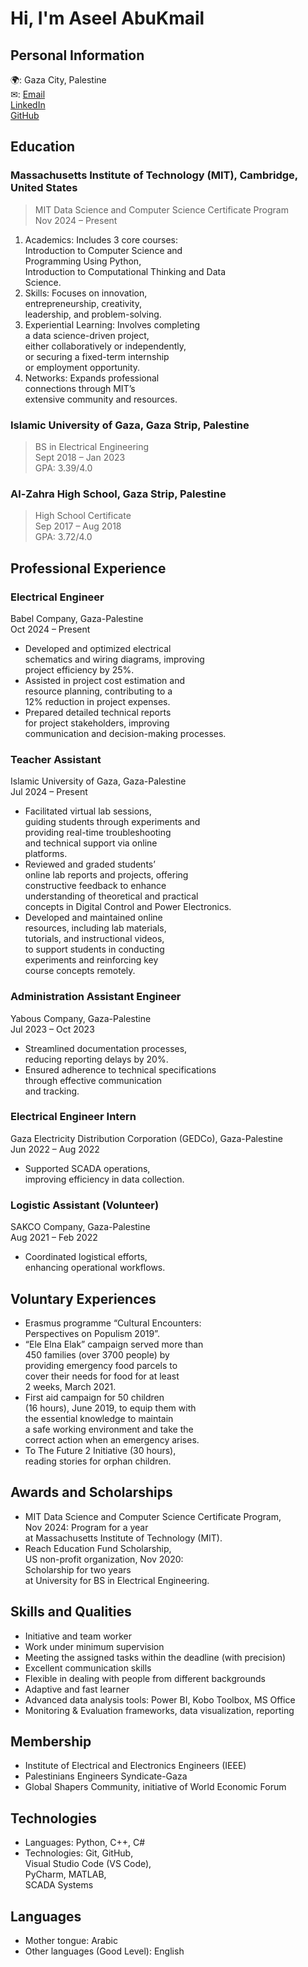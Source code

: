 <!-- 
I encountered an error because some
lines exceeded the 80-character limit. 
To resolve this, I added a rule
to bypass this restriction.
-->
<!-- markdownlint-disable-next-line MD013 -->

<!--
Trailing Spaces (MD009): Extra spaces at the end of lines.
-->

# Hi, I'm Aseel AbuKmail

## Personal Information

🌍: Gaza City, Palestine  
✉: [Email](aseelabukmail@gmail.com)  
[LinkedIn](https://www.linkedin.com/in/aseelabukmail/)  
[GitHub](https://github.com/Aseel-AbuKmail)

## Education

### Massachusetts Institute of Technology (MIT), Cambridge, United States

> MIT Data Science and Computer Science Certificate Program  
> Nov 2024 – Present  

1. Academics: Includes 3 core courses:  
   Introduction to Computer Science and  
   Programming Using Python,  
   Introduction to Computational Thinking and Data  
   Science.  
2. Skills: Focuses on innovation,  
   entrepreneurship, creativity,  
   leadership, and problem-solving.  
3. Experiential Learning: Involves completing  
   a data science-driven project,  
   either collaboratively or independently,  
   or securing a fixed-term internship  
   or employment opportunity.  
4. Networks: Expands professional  
   connections through MIT’s  
   extensive community and resources.

### Islamic University of Gaza, Gaza Strip, Palestine

> BS in Electrical Engineering  
> Sept 2018 – Jan 2023  
> GPA: 3.39/4.0  

### Al-Zahra High School, Gaza Strip, Palestine

> High School Certificate  
> Sep 2017 – Aug 2018  
> GPA: 3.72/4.0  

## Professional Experience

### Electrical Engineer

Babel Company, Gaza-Palestine  
Oct 2024 – Present  

- Developed and optimized electrical  
  schematics and wiring diagrams, improving  
  project efficiency by 25%.  
- Assisted in project cost estimation and  
  resource planning, contributing to a  
  12% reduction in project expenses.  
- Prepared detailed technical reports  
  for project stakeholders, improving  
  communication and decision-making processes.

### Teacher Assistant

Islamic University of Gaza, Gaza-Palestine  
Jul 2024 – Present  

- Facilitated virtual lab sessions,  
  guiding students through experiments and  
  providing real-time troubleshooting  
  and technical support via online  
  platforms.  
- Reviewed and graded students’  
  online lab reports and projects, offering  
  constructive feedback to enhance  
  understanding of theoretical and practical  
  concepts in Digital Control and Power Electronics.  
- Developed and maintained online  
  resources, including lab materials,  
  tutorials, and instructional videos,  
  to support students in conducting  
  experiments and reinforcing key  
  course concepts remotely.

### Administration Assistant Engineer

Yabous Company, Gaza-Palestine  
Jul 2023 – Oct 2023  

- Streamlined documentation processes,  
  reducing reporting delays by 20%.  
- Ensured adherence to technical specifications  
  through effective communication  
  and tracking.

### Electrical Engineer Intern

Gaza Electricity Distribution Corporation (GEDCo), Gaza-Palestine  
Jun 2022 – Aug 2022  

- Supported SCADA operations,  
  improving efficiency in data collection.

### Logistic Assistant (Volunteer)

SAKCO Company, Gaza-Palestine  
Aug 2021 – Feb 2022  

- Coordinated logistical efforts,  
  enhancing operational workflows.

## Voluntary Experiences

- Erasmus programme “Cultural Encounters:  
  Perspectives on Populism 2019”.  
- “Ele Elna Elak” campaign served more than  
  450 families (over 3700 people) by  
  providing emergency food parcels to  
  cover their needs for food for at least  
  2 weeks, March 2021.  
- First aid campaign for 50 children  
  (16 hours), June 2019, to equip them with  
  the essential knowledge to maintain  
  a safe working environment and take the  
  correct action when an emergency arises.  
- To The Future 2 Initiative (30 hours),  
  reading stories for orphan children.

## Awards and Scholarships

- MIT Data Science and Computer Science Certificate Program,  
  Nov 2024: Program for a year  
  at Massachusetts Institute of Technology (MIT).  
- Reach Education Fund Scholarship,  
  US non-profit organization, Nov 2020:  
  Scholarship for two years  
  at University for BS in Electrical Engineering.

## Skills and Qualities

- Initiative and team worker  
- Work under minimum supervision  
- Meeting the assigned tasks within the deadline (with precision)  
- Excellent communication skills  
- Flexible in dealing with people from different backgrounds  
- Adaptive and fast learner  
- Advanced data analysis tools: Power BI, Kobo Toolbox, MS Office  
- Monitoring & Evaluation frameworks, data visualization, reporting

## Membership

- Institute of Electrical and Electronics Engineers (IEEE)  
- Palestinians Engineers Syndicate-Gaza  
- Global Shapers Community, initiative of World Economic Forum

## Technologies

- Languages: Python, C++, C#  
- Technologies: Git, GitHub,  
  Visual Studio Code (VS Code),  
  PyCharm, MATLAB,  
  SCADA Systems  

## Languages

- Mother tongue: Arabic  
- Other languages (Good Level): English
